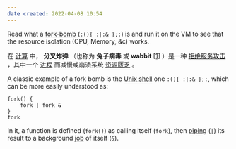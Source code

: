 ```yaml
---
date created: 2022-04-08 10:54
---
```


Read what a [fork-bomb](https://en.wikipedia.org/wiki/Fork_bomb) (`:(){ :|:& };:`) is and run it on the VM to see that the resource isolation (CPU, Memory, &c) works.

在 [计算](https://en.wikipedia.org/wiki/Computing "计算") 中， **分叉炸弹** （也称为 **兔子病毒** 或 **wabbit** [[1]](<https://en.wikipedia.org/wiki/Fork_bomb#cite_note-wabbit-1>) ）是一种 [拒绝服务攻击](https://en.wikipedia.org/wiki/Denial-of-service_attack "拒绝服务攻击") ，其中一个 [进程](https://en.wikipedia.org/wiki/Process_(computing) "过程（计算）") 而减慢或崩溃系统 [资源匮乏](https://en.wikipedia.org/wiki/Resource_starvation "资源匮乏") 。

A classic example of a fork bomb is the [Unix shell](https://en.wikipedia.org/wiki/Unix_shell "Unix shell") one `:(){ :|:& };:`, which can be more easily understood as:

```shell
fork() {
    fork | fork &
}
fork
```

In it, a function is defined (`fork()`) as calling itself (`fork`), then [piping](https://en.wikipedia.org/wiki/Pipeline_(Unix) "Pipeline (Unix)") (`|`) its result to a background [job](https://en.wikipedia.org/wiki/Job_(Unix) "Job (Unix)") of itself (`&`).
